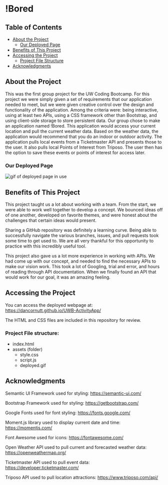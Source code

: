 # !Bored

## Table of Contents
* [About the Project](#about-the-project)
    * [Our Deployed Page](#our-deployed-page)
* [Benefits of This Project](#benefits-of-this-project)
* [Accessing the Project](#accessing-the-project)
    * [Project File Structure](#project-file-structure)
* [Acknowledgments](#acknowledgments)
  
## About the Project
This was the first group project for the UW Coding Bootcamp. For this project we were simply given a set of requirements that our application needed to meet, but we were given creative control over the design and functionality of the application. Among the criteria were: being interactive, using at least two APIs, using a CSS framework other than Bootstrap, and using client-side storage to store persistent data.
Our group chose to make an application named !Bored. This application would access your current location and pull the current weather data. Based on the weather data, the application would recommend that you do an indoor or outdoor activity. The application pulls local events from a Ticketmaster API and presents those to the user. It also pulls local Points of Interest from Triposo. The user then has the option to save these events or points of interest for access later.
### Our Deployed Page
<img src="assets/deployed.gif" alt="gif of deployed page in use">

## Benefits of This Project
This project taught us a lot about working with a team. From the start, we were able to work well together to develop a concept. We bounced ideas off of one another, developed on favorite themes, and were honest about the challenges that certain ideas would present.

Sharing a GitHub repository was definitely a learning curve. Being able to successfully navigate the various branches, issues, and pull requests took some time to get used to. We are all very thankful for this opportunity to practice with this incredibly useful tool. 

This project also gave us a lot more experience in working with APIs. We had come up with our concept, and needed to find the necessary APIs to make our vision work. This took a lot of Googling, trial and error, and hours of reading through API documentation. When we finally found an API that would work for our goal, it was an amazing feeling. 

## Accessing the Project
You can access the deployed webpage at: https://dancornutt.github.io/UWB-ActivityApp/ 

The HTML and CSS files are included in this repository for review. 
### Project File structure:
* index.html
* assets (folder)
     * style.css
     * script.js
     * deployed.gif

## Acknowledgments
Semantic UI Framework used for styling: https://semantic-ui.com/

Bootstrap Framework used for styling: https://getbootstrap.com/ 

Google Fonts used for font styling: https://fonts.google.com/

Moment.js library used to display current date and time: https://momentjs.com/

Font Awesome used for icons: https://fontawesome.com/

Open Weather API used to pull current and forecasted weather data: https://openweathermap.org/

Ticketmaster API used to pull event data: https://developer.ticketmaster.com/ 

Triposo API used to pull location attractions: https://www.triposo.com/api/ 
